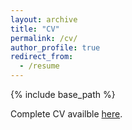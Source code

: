 ```yaml
---
layout: archive 
title: "CV"
permalink: /cv/
author_profile: true
redirect_from:
  - /resume
---
```


{% include base_path %}

Complete CV availble <a href="https://www.dropbox.com/scl/fi/3yrlv8sw99g7i18c3zs2j/CV_Chiara_Belletti.pdf?rlkey=s7mvvf374ade3khum5ro6vuwn&st=8iuxgd2p&dl=0">here</a>.



